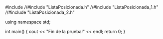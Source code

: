 #include <iostream>
//#include "ListaPosicionada.h"
//#include "ListaPosicionada_1.h"
//#include "ListaPosicionada_2.h"

using namespace std;

int main()
{
    cout << "Fin de la prueba!" << endl;
    return 0;
}
